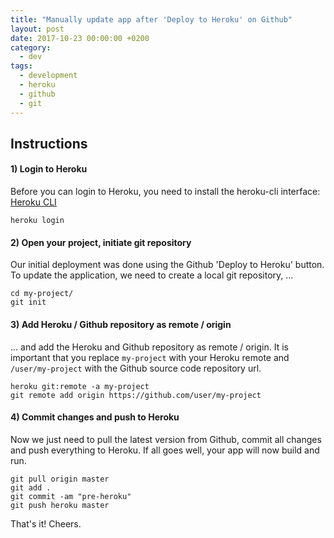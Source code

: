 ```yaml
---
title: "Manually update app after 'Deploy to Heroku' on Github"
layout: post
date: 2017-10-23 00:00:00 +0200
category:
  - dev
tags:
  - development
  - heroku
  - github
  - git
---
```


## Instructions

#### 1) Login to Heroku

Before you can login to Heroku, you need to install the heroku-cli interface: [Heroku CLI](https://devcenter.heroku.com/articles/heroku-cli)

`heroku login`

#### 2) Open your project, initiate git repository

Our initial deployment was done using the Github 'Deploy to Heroku' button. To update the application, we need to create a local git repository, ...

`cd my-project/`
<br>`git init`

#### 3) Add Heroku / Github repository as remote / origin

... and add the Heroku and Github repository as remote / origin. It is important that you replace `my-project` with your Heroku remote and `/user/my-project` with the Github source code repository url.

`heroku git:remote -a my-project`
<br>`git remote add origin https://github.com/user/my-project`

#### 4) Commit changes and push to Heroku

Now we just need to pull the latest version from Github, commit all changes and push everything to Heroku. If all goes well, your app will now build and run.

`git pull origin master`
<br>`git add .`
<br>`git commit -am "pre-heroku"`
<br>`git push heroku master`

That's it! Cheers.
